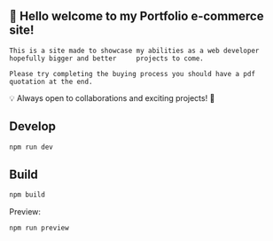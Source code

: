 ## 👋 Hello welcome to my Portfolio e-commerce site!

    This is a site made to showcase my abilities as a web developer hopefully bigger and better     projects to come.

    Please try completing the buying process you should have a pdf quotation at the end.

💡 Always open to collaborations and exciting projects! 🚀

## Develop

```bash
npm run dev
```

## Build

```bash
npm build
```

Preview:

```bash
npm run preview
```
